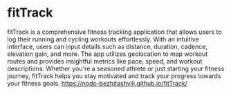 # fitTrack
fitTrack is a comprehensive fitness tracking application that allows users to log their running and cycling workouts effortlessly. With an intuitive interface, users can input details such as distance, duration, cadence, elevation gain, and more. The app utilizes geolocation to map workout routes and provides insightful metrics like pace, speed, and workout descriptions. Whether you're a seasoned athlete or just starting your fitness journey, fitTrack helps you stay motivated and track your progress towards your fitness goals.
https://nodo-bezhitashvili.github.io/fitTrack/
